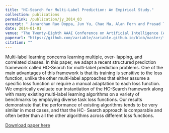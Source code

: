 ```yaml
---
title: "HC-Search for Multi-Label Prediction: An Empirical Study."
collection: publications
permalink: /publication/jy_2014_03
excerpt: " Janardhan Rao Doppa, Jun Yu, Chao Ma, Alan Fern and Prasad Tadepalli"
date: 2014-01-01
venue: "The Twenty-Eighth AAAI Conference on Artificial Intelligence (AAAI)"
paperurl: "https://github.com/zariable/zariable.github.io/blob/master/files/jy_aaai_2014_2.pdf"
citation: ""
---
```

Multi-label learning concerns learning multiple, over- lapping, and correlated classes. In this paper, we adapt a recent structured prediction framework called HC-Search for multi-label prediction problems. One of the main advantages of this framework is that its training is sensitive to the loss function, unlike the other multi-label approaches that either assume a specific loss function or require a manual adaptation to each loss function. We empirically evaluate our instantiation of the HC-Search framework along with many existing multi-label learning algorithms on a variety of benchmarks by employing diverse task loss functions. Our results demonstrate that the performance of existing algorithms tends to be very similar in most cases, and that the HC- Search approach is comparable and often better than all the other algorithms across different loss functions.

[Download paper here](https://github.com/zariable/zariable.github.io/blob/master/files/jy_aaai_2014_2.pdf)
